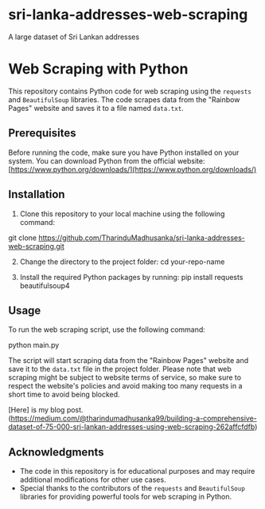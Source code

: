 # sri-lanka-addresses-web-scraping
A large dataset of  Sri Lankan addresses
# Web Scraping with Python

This repository contains Python code for web scraping using the `requests` and `BeautifulSoup` libraries. The code scrapes data from the "Rainbow Pages" website and saves it to a file named `data.txt`.

## Prerequisites

Before running the code, make sure you have Python installed on your system. You can download Python from the official website: [https://www.python.org/downloads/](https://www.python.org/downloads/)

## Installation

1. Clone this repository to your local machine using the following command:

git clone https://github.com/TharinduMadhusanka/sri-lanka-addresses-web-scraping.git


2. Change the directory to the project folder:
cd your-repo-name


3. Install the required Python packages by running:
pip install requests beautifulsoup4

## Usage

To run the web scraping script, use the following command:


python main.py

The script will start scraping data from the "Rainbow Pages" website and save it to the `data.txt` file in the project folder. Please note that web scraping might be subject to website terms of service, so make sure to respect the website's policies and avoid making too many requests in a short time to avoid being blocked.

[Here] is my blog post.(https://medium.com/@tharindumadhusanka99/building-a-comprehensive-dataset-of-75-000-sri-lankan-addresses-using-web-scraping-262affcfdfb)


## Acknowledgments

- The code in this repository is for educational purposes and may require additional modifications for other use cases.
- Special thanks to the contributors of the `requests` and `BeautifulSoup` libraries for providing powerful tools for web scraping in Python.




